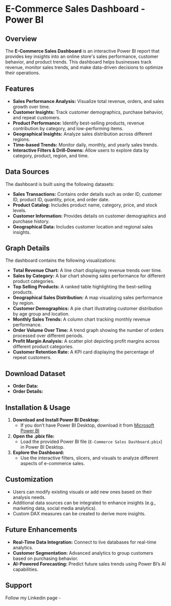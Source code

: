 # E-Commerce Sales Dashboard - Power BI

## Overview
The **E-Commerce Sales Dashboard** is an interactive Power BI report that provides key insights into an online store's sales performance, customer behavior, and product trends. This dashboard helps businesses track revenue, monitor sales trends, and make data-driven decisions to optimize their operations.

## Features
- **Sales Performance Analysis:** Visualize total revenue, orders, and sales growth over time.
- **Customer Insights:** Track customer demographics, purchase behavior, and repeat customers.
- **Product Performance:** Identify best-selling products, revenue contribution by category, and low-performing items.
- **Geographical Insights:** Analyze sales distribution across different regions.
- **Time-based Trends:** Monitor daily, monthly, and yearly sales trends.
- **Interactive Filters & Drill-Downs:** Allow users to explore data by category, product, region, and time.

## Data Sources
The dashboard is built using the following datasets:
- **Sales Transactions:** Contains order details such as order ID, customer ID, product ID, quantity, price, and order date.
- **Product Catalog:** Includes product name, category, price, and stock levels.
- **Customer Information:** Provides details on customer demographics and purchase history.
- **Geographical Data:** Includes customer location and regional sales insights.

## Graph Details
The dashboard contains the following visualizations:
- **Total Revenue Chart:** A line chart displaying revenue trends over time.
- **Sales by Category:** A bar chart showing sales performance for different product categories.
- **Top Selling Products:** A ranked table highlighting the best-selling products.
- **Geographical Sales Distribution:** A map visualizing sales performance by region.
- **Customer Demographics:** A pie chart illustrating customer distribution by age group and location.
- **Monthly Sales Trends:** A column chart tracking monthly revenue performance.
- **Order Volume Over Time:** A trend graph showing the number of orders processed over different periods.
- **Profit Margin Analysis:** A scatter plot depicting profit margins across different product categories.
- **Customer Retention Rate:** A KPI card displaying the percentage of repeat customers.

## Download Dataset
- **Order Data:** 
- **Order Details:** 

## Installation & Usage
1. **Download and Install Power BI Desktop:**
   - If you don’t have Power BI Desktop, download it from [Microsoft Power BI](https://powerbi.microsoft.com/)
2. **Open the .pbix file:**
   - Load the provided Power BI file (`E-Commerce Sales Dashboard.pbix`) in Power BI Desktop.
3. **Explore the Dashboard:**
   - Use the interactive filters, slicers, and visuals to analyze different aspects of e-commerce sales.

## Customization
- Users can modify existing visuals or add new ones based on their analysis needs.
- Additional data sources can be integrated to enhance insights (e.g., marketing data, social media analytics).
- Custom DAX measures can be created to derive more insights.

## Future Enhancements
- **Real-Time Data Integration:** Connect to live databases for real-time analytics.
- **Customer Segmentation:** Advanced analytics to group customers based on purchasing behavior.
- **AI-Powered Forecasting:** Predict future sales trends using Power BI’s AI capabilities.

## Support
Follow my Linkedin page - 


